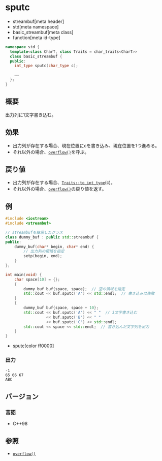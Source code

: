 # sputc
* streambuf[meta header]
* std[meta namespace]
* basic_streambuf[meta class]
* function[meta id-type]

```cpp
namespace std {
  template<class CharT, class Traits = char_traits<CharT>>
  class basic_streambuf {
  public:
    int_type sputc(char_type c);

    ……
  };
}
```

## 概要
出力列に1文字書き込む。

## 効果
- 出力列が存在する場合、現在位置にcを書き込み、現在位置を1つ進める。
- それ以外の場合、[`overflow()`](overflow.md)を呼ぶ。

## 戻り値
- 出力列が存在する場合、[`Traits::to_int_type`](../../string/char_traits/to_int_type.md)(c)。
- それ以外の場合、[`overflow()`](overflow.md)の戻り値を返す。

## 例
```cpp example
#include <iostream>
#include <streambuf>

// streambufを継承したクラス
class dummy_buf : public std::streambuf {
public:
    dummy_buf(char* begin, char* end) {
        // 出力列の領域を指定
        setp(begin, end);
    }
};

int main(void) {
    char space[10] = {};
    {
        dummy_buf buf{space, space};  // 空の領域を指定
        std::cout << buf.sputc('A') << std::endl;  // 書き込みは失敗
    }
    {
        dummy_buf buf{space, space + 10};
        std::cout << buf.sputc('A') << " "  // 3文字書き込む
                  << buf.sputc('B') << " "
                  << buf.sputc('C') << std::endl;
        std::cout << space << std::endl;  // 書き込んだ文字列を出力
    }
}
```
* sputc[color ff0000]

### 出力
```
-1
65 66 67
ABC
```

## バージョン
### 言語
- C++98

## 参照
- [`overflow()`](overflow.md)
